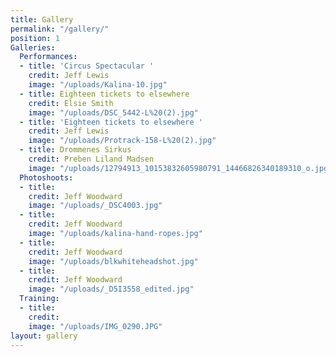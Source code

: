 ```yaml
---
title: Gallery
permalink: "/gallery/"
position: 1
Galleries:
  Performances:
  - title: 'Circus Spectacular '
    credit: Jeff Lewis
    image: "/uploads/Kalina-10.jpg"
  - title: Eighteen tickets to elsewhere
    credit: Elsie Smith
    image: "/uploads/DSC_5442-L%20(2).jpg"
  - title: 'Eighteen tickets to elsewhere '
    credit: Jeff Lewis
    image: "/uploads/Protrack-158-L%20(2).jpg"
  - title: Drommenes Sirkus
    credit: Preben Liland Madsen
    image: "/uploads/12794913_10153832605980791_14466826340189310_o.jpg"
  Photoshoots:
  - title: 
    credit: Jeff Woodward
    image: "/uploads/_DSC4003.jpg"
  - title: 
    credit: Jeff Woodward
    image: "/uploads/kalina-hand-ropes.jpg"
  - title: 
    credit: Jeff Woodward
    image: "/uploads/blkwhiteheadshot.jpg"
  - title: 
    credit: Jeff Woodward
    image: "/uploads/_D5I3558_edited.jpg"
  Training:
  - title: 
    credit: 
    image: "/uploads/IMG_0290.JPG"
layout: gallery
---
```


